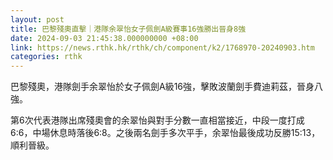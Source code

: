 ```yaml
---
layout: post
title: 巴黎殘奧直擊｜港隊余翠怡女子佩劍A級賽事16強勝出晉身8強
date: 2024-09-03 21:45:38.000000000 +08:00
link: https://news.rthk.hk/rthk/ch/component/k2/1768970-20240903.htm
categories: rthk
---
```


巴黎殘奧，港隊劍手余翠怡於女子佩劍A級16強，擊敗波蘭劍手費迪莉茲，晉身八強。

第6次代表港隊出席殘奧會的余翠怡與對手分數一直相當接近，中段一度打成6:6，中場休息時落後6:8。之後兩名劍手多次平手，余翠怡最後成功反勝15:13，順利晉級。
